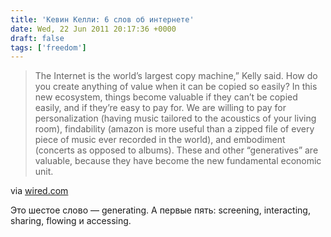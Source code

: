 ```yaml
---
title: 'Кевин Келли: 6 слов об интернете'
date: Wed, 22 Jun 2011 20:17:36 +0000
draft: false
tags: ['freedom']
---
```


> The Internet is the world’s largest copy machine,” Kelly said. How do you create anything of value when it can be copied so easily? In this new ecosystem, things become valuable if they can’t be copied easily, and if they’re easy to pay for. We are willing to pay for personalization (having music tailored to the acoustics of your living room), findability (amazon is more useful than a zipped file of every piece of music ever recorded in the world), and embodiment (concerts as opposed to albums). These and other “generatives” are valuable, because they have become the new fundamental economic unit.

via [wired.com](http://www.wired.com/epicenter/2011/06/kevin-kellys-internet-words/)

Это шестое слово — generating. А первые пять: screening, interacting, sharing, flowing и accessing.